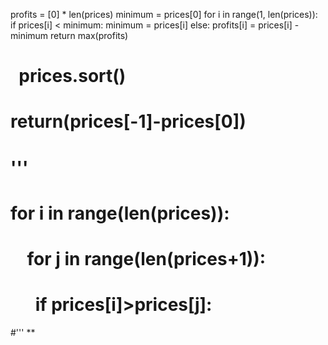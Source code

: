 profits = [0] * len(prices)
minimum = prices[0]
for i in range(1, len(prices)):
if prices[i] < minimum:
minimum = prices[i]
else:
profits[i] = prices[i] - minimum
return max(profits)
#   prices.sort()
#  return(prices[-1]-prices[0])
#  '''
# for i in range(len(prices)):
#     for j in range(len(prices+1)):
#        if prices[i]>prices[j]:
#'''
**